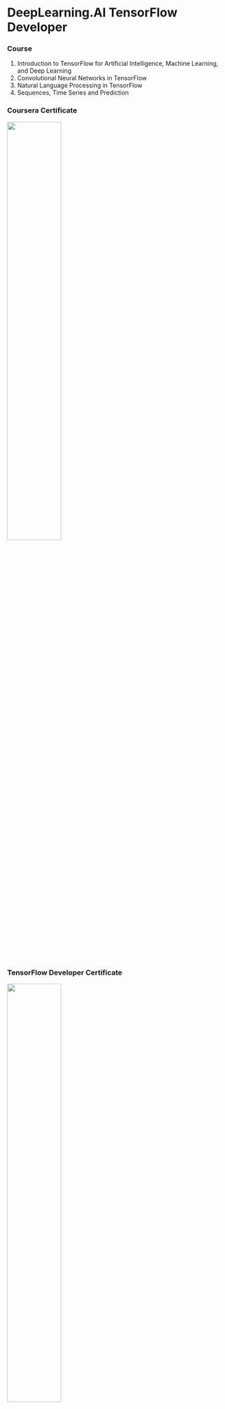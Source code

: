 # DeepLearning.AI TensorFlow Developer
### Course
1. Introduction to TensorFlow for Artificial Intelligence, Machine Learning, and Deep Learning
2. Convolutional Neural Networks in TensorFlow
3.  Natural Language Processing in TensorFlow
4.  Sequences, Time Series and Prediction

### Coursera Certificate
<img src="https://github.com/Luminous-Dawn/Study_Coursera/assets/143376976/640d3f16-fcc5-45be-baa0-2160052df854" style="width:50%">

### TensorFlow Developer Certificate
<img src="https://github.com/Luminous-Dawn/Study_Tensorflow/assets/143376976/036081a2-5c94-48ea-bdcb-c6799bce1926" style="width:50%">
